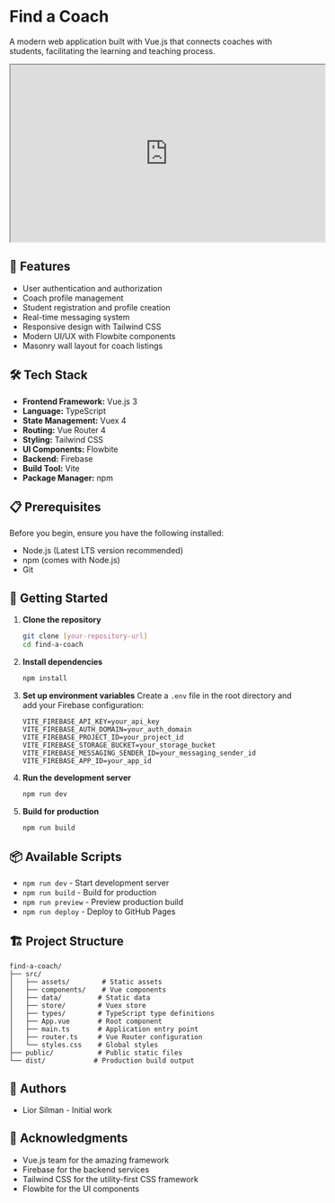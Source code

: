 # Find a Coach

A modern web application built with Vue.js that connects coaches with students, facilitating the learning and teaching process.

<iframe src="https://drive.google.com/file/d/1f5zTItfWVX52DNXcpeyvIMwx5M1sbbSL/preview" width="560" height="315" allow="autoplay"></iframe>

## 🚀 Features

- User authentication and authorization
- Coach profile management
- Student registration and profile creation
- Real-time messaging system
- Responsive design with Tailwind CSS
- Modern UI/UX with Flowbite components
- Masonry wall layout for coach listings

## 🛠️ Tech Stack

- **Frontend Framework:** Vue.js 3
- **Language:** TypeScript
- **State Management:** Vuex 4
- **Routing:** Vue Router 4
- **Styling:** Tailwind CSS
- **UI Components:** Flowbite
- **Backend:** Firebase
- **Build Tool:** Vite
- **Package Manager:** npm

## 📋 Prerequisites

Before you begin, ensure you have the following installed:
- Node.js (Latest LTS version recommended)
- npm (comes with Node.js)
- Git

## 🚀 Getting Started

1. **Clone the repository**
   ```bash
   git clone [your-repository-url]
   cd find-a-coach
   ```

2. **Install dependencies**
   ```bash
   npm install
   ```

3. **Set up environment variables**
   Create a `.env` file in the root directory and add your Firebase configuration:
   ```
   VITE_FIREBASE_API_KEY=your_api_key
   VITE_FIREBASE_AUTH_DOMAIN=your_auth_domain
   VITE_FIREBASE_PROJECT_ID=your_project_id
   VITE_FIREBASE_STORAGE_BUCKET=your_storage_bucket
   VITE_FIREBASE_MESSAGING_SENDER_ID=your_messaging_sender_id
   VITE_FIREBASE_APP_ID=your_app_id
   ```

4. **Run the development server**
   ```bash
   npm run dev
   ```

5. **Build for production**
   ```bash
   npm run build
   ```

## 📦 Available Scripts

- `npm run dev` - Start development server
- `npm run build` - Build for production
- `npm run preview` - Preview production build
- `npm run deploy` - Deploy to GitHub Pages

## 🏗️ Project Structure

```
find-a-coach/
├── src/
│   ├── assets/        # Static assets
│   ├── components/    # Vue components
│   ├── data/         # Static data
│   ├── store/        # Vuex store
│   ├── types/        # TypeScript type definitions
│   ├── App.vue       # Root component
│   ├── main.ts       # Application entry point
│   ├── router.ts     # Vue Router configuration
│   └── styles.css    # Global styles
├── public/           # Public static files
└── dist/            # Production build output
```


## 👥 Authors

- Lior Silman - Initial work

## 🙏 Acknowledgments

- Vue.js team for the amazing framework
- Firebase for the backend services
- Tailwind CSS for the utility-first CSS framework
- Flowbite for the UI components

